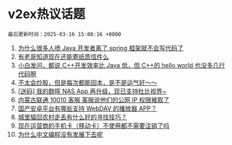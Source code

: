 # v2ex热议话题

`最后更新时间：2025-03-16 15:08:16 +0800`

1. [为什么很多人喷 Java 开发者离了 spring 框架就不会写代码了](https://www.v2ex.com/t/1118702)
1. [有老哥知道现在还能寄纸质信件么](https://www.v2ex.com/t/1118644)
1. [小白发问，都说 C++开发效率比 Java 低，但 C++的 hello world 也没多几行代码啊](https://www.v2ex.com/t/1118729)
1. [不太会炒股，但是每次都能回本，是不是运气好～～](https://www.v2ex.com/t/1118760)
1. [[送码] 我的群晖 NAS App 再升级，现已支持杜比视界~](https://www.v2ex.com/t/1118750)
1. [内蒙古联通 10010 客服 客服说他们的公网 IP 权限被取了](https://www.v2ex.com/t/1118669)
1. [国产安卓平台有哪些支持 WebDAV 的播放器 APP？](https://www.v2ex.com/t/1118712)
1. [城里猫回农村走丢有什么好的寻找技巧？](https://www.v2ex.com/t/1118756)
1. [现在运营商的手机卡（移动卡）不使用都不需要注销了吗](https://www.v2ex.com/t/1118746)
1. [为什么中文编程没有发展下去呢](https://www.v2ex.com/t/1118805)

